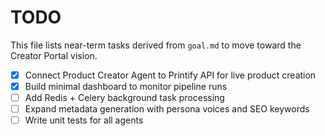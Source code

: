 # TODO

This file lists near-term tasks derived from `goal.md` to move toward the Creator Portal vision.

- [x] Connect Product Creator Agent to Printify API for live product creation
- [x] Build minimal dashboard to monitor pipeline runs
- [ ] Add Redis + Celery background task processing
- [ ] Expand metadata generation with persona voices and SEO keywords
- [ ] Write unit tests for all agents
